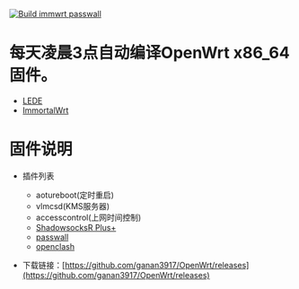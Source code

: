 [![Build immwrt passwall](https://github.com/ganan3917/Build_OpenWrt/actions/workflows/Build%20immwrt%20passwall.yml/badge.svg?event=workflow_dispatch)](https://github.com/ganan3917/Build_OpenWrt/actions/workflows/Build%20immwrt%20passwall.yml)

# 每天凌晨3点自动编译OpenWrt x86_64 固件。
- [LEDE](https://github.com/coolsnowwolf/lede)
- [ImmortalWrt](https://github.com/ImmortalWrt/ImmortalWrt)
# 固件说明

- 插件列表
   - aotureboot(定时重启)
   - vlmcsd(KMS服务器)
   - accesscontrol(上网时间控制)
   - [ShadowsocksR Plus+](https://github.com/fw876/helloworld.git)
   - [passwall](https://github.com/xiaorouji/openwrt-passwall)
   - [openclash](https://github.com/vernesong/OpenClash)

- 下载链接：[https://github.com/ganan3917/OpenWrt/releases](https://github.com/ganan3917/OpenWrt/releases)


